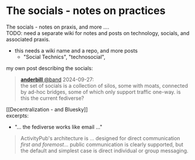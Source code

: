 # The socials - notes on practices

The socials - notes on praxis, and more ....  
TODO: need a separate wiki for notes and posts on technology, socials, and associated praxis.  
- this needs a wiki name and a repo, and more posts  
	- "Social Technics", "technosocial",  

my own post describing the socials:  
> [**anderbill** @band](https://hachyderm.io/@band "band")  2024-09-27:  
  the set of socials is a collection of silos, some with moats, connected by ad-hoc bridges, some of which only support traffic one-way. is this the current fediverse?

[[Decentralization - and Bluesky]]  
excerpts:  
- "... the fediverse works like email ..."  
 > ActivityPub's architecture is ... designed for direct communication _first and foremost_... public communication is clearly supported, but the default and simplest case is direct individual or group messaging.  
